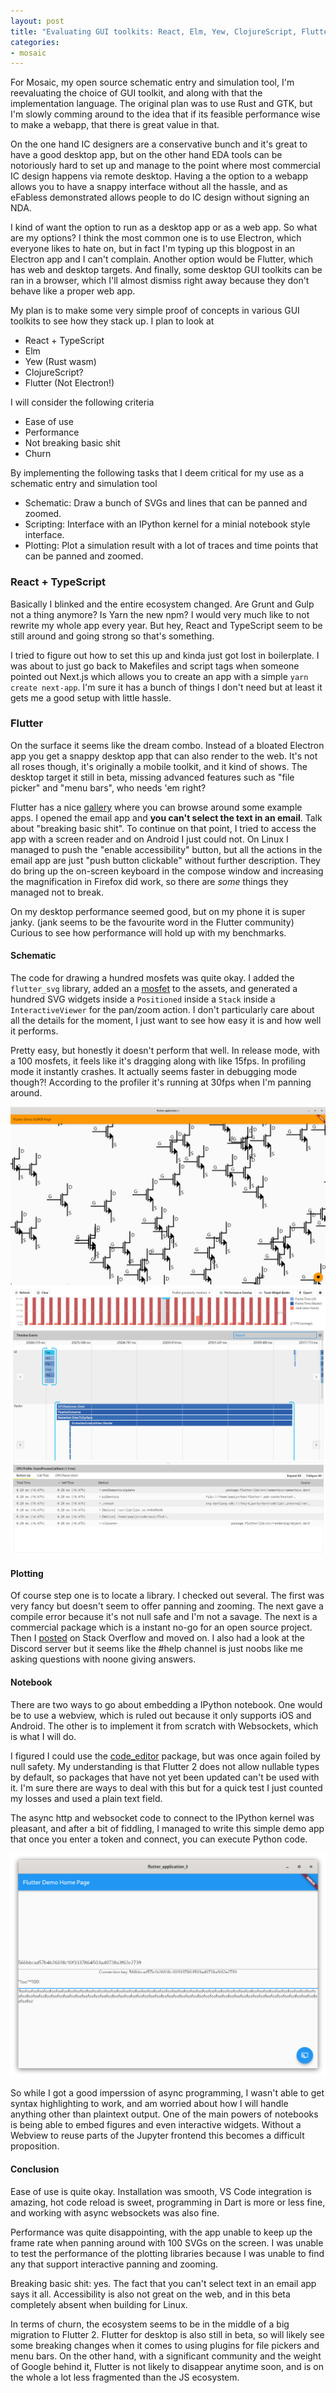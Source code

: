 ```yaml
---
layout: post
title: "Evaluating GUI toolkits: React, Elm, Yew, ClojureScript, Flutter"
categories:
- mosaic
---
```


For Mosaic, my open source schematic entry and simulation tool, I'm reevaluating the choice of GUI toolkit, and along with that the implementation language.
The original plan was to use Rust and GTK, but I'm slowly comming around to the idea that if its feasible performance wise to make a webapp, that there is great value in that.

On the one hand IC designers are a conservative bunch and it's great to have a good desktop app, but on the other hand EDA tools can be notoriously hard to set up and manage to the point where most commercial IC design happens via remote desktop.
Having a the option to a webapp allows you to have a snappy interface without all the hassle, and as eFabless demonstrated allows people to do IC design without signing an NDA.

I kind of want the option to run as a desktop app or as a web app. So what are my options?
I think the most common one is to use Electron, which everyone likes to hate on, but in fact I'm typing up this blogpost in an Electron app and I can't complain.
Another option would be Flutter, which has web and desktop targets.
And finally, some desktop GUI toolkits can be ran in a browser, which I'll almost dismiss right away because they don't behave like a proper web app.

My plan is to make some very simple proof of concepts in various GUI toolkits to see how they stack up. I plan to look at

 * React + TypeScript
 * Elm
 * Yew (Rust wasm)
 * ClojureScript?
 * Flutter (Not Electron!)

I will consider the following criteria

 * Ease of use
 * Performance
 * Not breaking basic shit
 * Churn

By implementing the following tasks that I deem critical for my use as a schematic entry and simulation tool

 * Schematic: Draw a bunch of SVGs and lines that can be panned and zoomed.
 * Scripting: Interface with an IPython kernel for a minial notebook style interface.
 * Plotting: Plot a simulation result with a lot of traces and time points that can be panned and zoomed.

### React + TypeScript

Basically I blinked and the entire ecosystem changed. Are Grunt and Gulp not a thing anymore? Is Yarn the new npm?
I would very much like to not rewrite my whole app every year.
But hey, React and TypeScript seem to be still around and going strong so that's something.

I tried to figure out how to set this up and kinda just got lost in boilerplate.
I was about to just go back to Makefiles and script tags when someone pointed out Next.js which allows you to create an app with a simple `yarn create next-app`.
I'm sure it has a bunch of things I don't need but at least it gets me a good setup with little hassle.


### Flutter

On the surface it seems like the dream combo.
Instead of a bloated Electron app you get a snappy desktop app that can also render to the web.
It's not all roses though, it's originally a mobile toolkit, and it kind of shows.
The desktop target it still in beta, missing advanced features such as "file picker" and "menu bars", who needs 'em right?

Flutter has a nice [gallery](https://gallery.flutter.dev/) where you can browse around some example apps.
I opened the email app and **you can't select the text in an email**. Talk about "breaking basic shit".
To continue on that point, I tried to access the app with a screen reader and on Android I just could not.
On Linux I managed to push the "enable accessibility" button, but all the actions in the email app are just "push button clickable" without further description.
They do bring up the on-screen keyboard in the compose window and increasing the magnification in Firefox did work, so there are *some* things they managed not to break.

On my desktop performance seemed good, but on my phone it is super janky. (jank seems to be the favourite word in the Flutter community) Curious to see how performance will hold up with my benchmarks.

#### Schematic

The code for drawing a hundred mosfets was quite okay. I added the `flutter_svg` library, added an a [mosfet](https://en.wikipedia.org/wiki/MOSFET#/media/File:Mosfet_N-Ch_Sedra.svg) to the assets, and generated a hundred SVG widgets inside a `Positioned` inside a `Stack` inside a `InteractiveViewer` for the pan/zoom action.
I don't particularly care about all the details for the moment, I just want to see how easy it is and how well it performs.

Pretty easy, but honestly it doesn't perform that well. In release mode, with a 100 mosfets, it feels like it's dragging along with like 15fps.
In profiling mode it instantly crashes. It actually seems faster in debugging mode though?!
According to the profiler it's running at 30fps when I'm panning around.

![a bunch of mosfets](/images/guibench/mosfets.png)
![flutter perfomance](/images/guibench/flutter_perf.png)

#### Plotting

Of course step one is to locate a library. I checked out several.
The first was very fancy but doesn't seem to offer panning and zooming.
The next gave a compile error because it's not null safe and I'm not a savage.
The next is a commercial package which is a instant no-go for an open source project.
Then I [posted](https://stackoverflow.com/questions/67404580/how-can-i-make-a-line-chart-in-flutter-that-can-be-panned-and-zoomed) on Stack Overflow and moved on.
I also had a look at the Discord server but it seems like the #help channel is just noobs like me asking questions with noone giving answers.

#### Notebook

There are two ways to go about embedding a IPython notebook.
One would be to use a webview, which is ruled out because it only supports iOS and Android.
The other is to implement it from scratch with Websockets, which is what I will do.

I figured I could use the [code_editor](https://pub.dev/packages/code_editor) package, but was once again foiled by null safety.
My understanding is that Flutter 2 does not allow nullable types by default, so packages that have not yet been updated can't be used with it.
I'm sure there are ways to deal with this but for a quick test I just counted my losses and used a plain text field.

The async http and websocket code to connect to the IPython kernel was pleasant, and after a bit of fiddling, I managed to write this simple demo app that once you enter a token and connect, you can execute Python code.

![flutter ipython app](/images/guibench/flutter_kernel.png)

So while I got a good imperssion of async programming, I wasn't able to get syntax highlighting to work, and am worried about how I will handle anything other than plaintext output.
One of the main powers of notebooks is being able to embed figures and even interactive widgets.
Without a Webview to reuse parts of the Jupyter frontend this becomes a difficult proposition.

#### Conclusion

Ease of use is quite okay. Installation was smooth, VS Code integration is amazing, hot code reload is sweet, programming in Dart is more or less fine, and working with async websockets was also fine.

Performance was quite disappointing, with the app unable to keep up the frame rate when panning around with 100 SVGs on the screen.
I was unable to test the performance of the plotting libraries because I was unable to find any that support interactive panning and zooming.

Breaking basic shit: yes. The fact that you can't select text in an email app says it all.
Accessibility is also not great on the web, and in this beta completely absent when building for Linux.

In terms of churn, the ecosystem seems to be in the middle of a big migration to Flutter 2.
Flutter for desktop is also still in beta, so will likely see some breaking changes when it comes to using plugins for file pickers and menu bars.
On the other hand, with a significant community and the weight of Google behind it, Flutter is not likely to disappear anytime soon, and is on the whole a lot less fragmented than the JS ecosystem.
